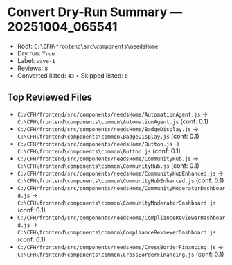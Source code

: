 # Convert Dry-Run Summary — 20251004_065541

- Root: `C:\CFH\frontend\src\components\needsHome`
- Dry run: `True`
- Label: `wave-1`
- Reviews: `8`
- Converted listed: `43`  • Skipped listed: `0`

## Top Reviewed Files

- `C:/CFH/frontend/src/components/needsHome/AutomationAgent.js` → `C:\CFH\frontend\components\common\AutomationAgent.js` (conf: 0.1)
- `C:/CFH/frontend/src/components/needsHome/BadgeDisplay.js` → `C:\CFH\frontend\components\common\BadgeDisplay.js` (conf: 0.1)
- `C:/CFH/frontend/src/components/needsHome/Button.js` → `C:\CFH\frontend\components\common\Button.js` (conf: 0.1)
- `C:/CFH/frontend/src/components/needsHome/CommunityHub.js` → `C:\CFH\frontend\components\common\CommunityHub.js` (conf: 0.1)
- `C:/CFH/frontend/src/components/needsHome/CommunityHubEnhanced.js` → `C:\CFH\frontend\components\common\CommunityHubEnhanced.js` (conf: 0.1)
- `C:/CFH/frontend/src/components/needsHome/CommunityModeratorDashboard.js` → `C:\CFH\frontend\components\common\CommunityModeratorDashboard.js` (conf: 0.1)
- `C:/CFH/frontend/src/components/needsHome/ComplianceReviewerDashboard.js` → `C:\CFH\frontend\components\common\ComplianceReviewerDashboard.js` (conf: 0.1)
- `C:/CFH/frontend/src/components/needsHome/CrossBorderFinancing.js` → `C:\CFH\frontend\components\common\CrossBorderFinancing.js` (conf: 0.1)
